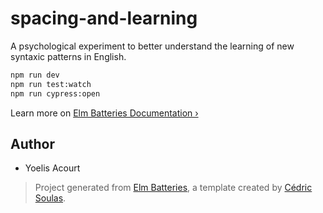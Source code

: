 # spacing-and-learning

A psychological experiment to better understand the learning of new syntaxic patterns in English.

```bash
npm run dev
npm run test:watch
npm run cypress:open
```

Learn more on [Elm Batteries Documentation ›](https://github.com/cedricss/elm-batteries#table-of-contents)

## Author

- Yoelis Acourt

> Project generated from [Elm Batteries](https://github.com/cedricss/elm-batteries), a template created by [Cédric Soulas](https://twitter.com/CedricSoulas).
